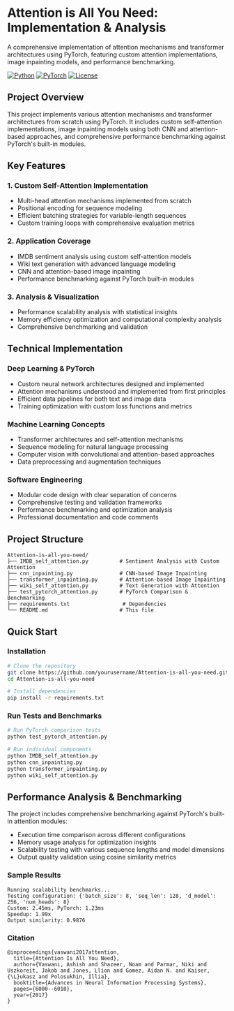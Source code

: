 # Attention is All You Need: Implementation & Analysis

A comprehensive implementation of attention mechanisms and transformer architectures using PyTorch, featuring custom attention implementations, image inpainting models, and performance benchmarking.

[![Python](https://img.shields.io/badge/Python-3.8+-blue.svg)](https://www.python.org/downloads/)
[![PyTorch](https://img.shields.io/badge/PyTorch-1.9+-red.svg)](https://pytorch.org/)
[![License](https://img.shields.io/badge/License-MIT-green.svg)](LICENSE)

## Project Overview

This project implements various attention mechanisms and transformer architectures from scratch using PyTorch. It includes custom self-attention implementations, image inpainting models using both CNN and attention-based approaches, and comprehensive performance benchmarking against PyTorch's built-in modules.

## Key Features

### 1. Custom Self-Attention Implementation
- Multi-head attention mechanisms implemented from scratch
- Positional encoding for sequence modeling
- Efficient batching strategies for variable-length sequences
- Custom training loops with comprehensive evaluation metrics

### 2. Application Coverage
- IMDB sentiment analysis using custom self-attention models
- Wiki text generation with advanced language modeling
- CNN and attention-based image inpainting
- Performance benchmarking against PyTorch built-in modules

### 3. Analysis & Visualization
- Performance scalability analysis with statistical insights
- Memory efficiency optimization and computational complexity analysis
- Comprehensive benchmarking and validation

## Technical Implementation

### Deep Learning & PyTorch
- Custom neural network architectures designed and implemented
- Attention mechanisms understood and implemented from first principles
- Efficient data pipelines for both text and image data
- Training optimization with custom loss functions and metrics

### Machine Learning Concepts
- Transformer architectures and self-attention mechanisms
- Sequence modeling for natural language processing
- Computer vision with convolutional and attention-based approaches
- Data preprocessing and augmentation techniques

### Software Engineering
- Modular code design with clear separation of concerns
- Comprehensive testing and validation frameworks
- Performance benchmarking and optimization analysis
- Professional documentation and code comments

## Project Structure

```
Attention-is-all-you-need/
├── IMDB_self_attention.py          # Sentiment Analysis with Custom Attention
├── cnn_inpainting.py               # CNN-based Image Inpainting
├── transformer_inpainting.py       # Attention-based Image Inpainting
├── wiki_self_attention.py          # Text Generation with Attention
├── test_pytorch_attention.py       # PyTorch Comparison & Benchmarking
├── requirements.txt                 # Dependencies
└── README.md                       # This file
```

## Quick Start

### Installation
```bash
# Clone the repository
git clone https://github.com/yourusername/Attention-is-all-you-need.git
cd Attention-is-all-you-need

# Install dependencies
pip install -r requirements.txt
```

### Run Tests and Benchmarks
```bash
# Run PyTorch comparison tests
python test_pytorch_attention.py

# Run individual components
python IMDB_self_attention.py
python cnn_inpainting.py
python transformer_inpainting.py
python wiki_self_attention.py
```

## Performance Analysis & Benchmarking

The project includes comprehensive benchmarking against PyTorch's built-in attention modules:

- Execution time comparison across different configurations
- Memory usage analysis for optimization insights
- Scalability testing with various sequence lengths and model dimensions
- Output quality validation using cosine similarity metrics

### Sample Results
```
Running scalability benchmarks...
Testing configuration: {'batch_size': 8, 'seq_len': 128, 'd_model': 256, 'num_heads': 8}
Custom: 2.45ms, PyTorch: 1.23ms
Speedup: 1.99x
Output similarity: 0.9876
```

### Citation

```
@inproceedings{vaswani2017attention,
  title={Attention Is All You Need},
  author={Vaswani, Ashish and Shazeer, Noam and Parmar, Niki and Uszkoreit, Jakob and Jones, Llion and Gomez, Aidan N. and Kaiser, {\L}ukasz and Polosukhin, Illia},
  booktitle={Advances in Neural Information Processing Systems},
  pages={6000--6010},
  year={2017}
}
```


